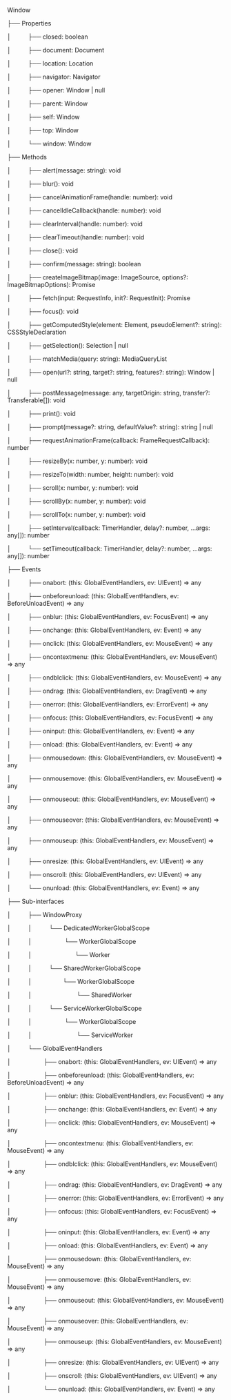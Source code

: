Window

├── Properties

│  &emsp; &emsp; ├── closed: boolean

│  &emsp; &emsp; ├── document: Document

│  &emsp; &emsp; ├── location: Location

│  &emsp; &emsp; ├── navigator: Navigator

│  &emsp; &emsp; ├── opener: Window | null

│  &emsp; &emsp; ├── parent: Window

│  &emsp; &emsp; ├── self: Window

│ &emsp; &emsp;  ├── top: Window

│ &emsp; &emsp;  └── window: Window

├── Methods

│  &emsp; &emsp; ├── alert(message: string): void

│  &emsp; &emsp; ├── blur(): void

│  &emsp; &emsp; ├── cancelAnimationFrame(handle: number): void

│  &emsp; &emsp; ├── cancelIdleCallback(handle: number): void

│ &emsp; &emsp;  ├── clearInterval(handle: number): void

│ &emsp; &emsp;  ├── clearTimeout(handle: number): void

│ &emsp; &emsp;  ├── close(): void

│ &emsp; &emsp;  ├── confirm(message: string): boolean

│  &emsp; &emsp; ├── createImageBitmap(image: ImageSource, options?: ImageBitmapOptions): Promise<ImageBitmap>

│ &emsp; &emsp;  ├── fetch(input: RequestInfo, init?: RequestInit): Promise<Response>

│  &emsp; &emsp; ├── focus(): void

│ &emsp; &emsp;  ├── getComputedStyle(element: Element, pseudoElement?: string): CSSStyleDeclaration

│  &emsp; &emsp; ├── getSelection(): Selection | null

│ &emsp; &emsp;  ├── matchMedia(query: string): MediaQueryList

│  &emsp; &emsp; ├── open(url?: string, target?: string, features?: string): Window | null

│  &emsp; &emsp; ├── postMessage(message: any, targetOrigin: string, transfer?: Transferable[]): void

│ &emsp; &emsp;  ├── print(): void

│ &emsp; &emsp;  ├── prompt(message?: string, defaultValue?: string): string | null

│  &emsp; &emsp; ├── requestAnimationFrame(callback: FrameRequestCallback): number

│  &emsp; &emsp; ├── resizeBy(x: number, y: number): void

│  &emsp; &emsp; ├── resizeTo(width: number, height: number): void

│  &emsp; &emsp; ├── scroll(x: number, y: number): void

│  &emsp; &emsp; ├── scrollBy(x: number, y: number): void

│  &emsp; &emsp; ├── scrollTo(x: number, y: number): void

│  &emsp; &emsp; ├── setInterval(callback: TimerHandler, delay?: number, ...args: any[]): number

│  &emsp; &emsp; └── setTimeout(callback: TimerHandler, delay?: number, ...args: any[]): number

├── Events

│  &emsp; &emsp; ├── onabort: (this: GlobalEventHandlers, ev: UIEvent) => any

│  &emsp; &emsp; ├── onbeforeunload: (this: GlobalEventHandlers, ev: BeforeUnloadEvent) => any

│  &emsp; &emsp; ├── onblur: (this: GlobalEventHandlers, ev: FocusEvent) => any

│  &emsp; &emsp; ├── onchange: (this: GlobalEventHandlers, ev: Event) => any

│ &emsp; &emsp;  ├── onclick: (this: GlobalEventHandlers, ev: MouseEvent) => any

│ &emsp; &emsp;  ├── oncontextmenu: (this: GlobalEventHandlers, ev: MouseEvent) => any

│  &emsp; &emsp; ├── ondblclick: (this: GlobalEventHandlers, ev: MouseEvent) => any

│  &emsp; &emsp; ├── ondrag: (this: GlobalEventHandlers, ev: DragEvent) => any

│  &emsp; &emsp; ├── onerror: (this: GlobalEventHandlers, ev: ErrorEvent) => any

│  &emsp; &emsp; ├── onfocus: (this: GlobalEventHandlers, ev: FocusEvent) => any

│  &emsp; &emsp; ├── oninput: (this: GlobalEventHandlers, ev: Event) => any

│  &emsp; &emsp; ├── onload: (this: GlobalEventHandlers, ev: Event) => any

│  &emsp; &emsp; ├── onmousedown: (this: GlobalEventHandlers, ev: MouseEvent) => any

│  &emsp; &emsp; ├── onmousemove: (this: GlobalEventHandlers, ev: MouseEvent) => any

│  &emsp; &emsp; ├── onmouseout: (this: GlobalEventHandlers, ev: MouseEvent) => any

│  &emsp; &emsp; ├── onmouseover: (this: GlobalEventHandlers, ev: MouseEvent) => any

│  &emsp; &emsp; ├── onmouseup: (this: GlobalEventHandlers, ev: MouseEvent) => any

│  &emsp; &emsp; ├── onresize: (this: GlobalEventHandlers, ev: UIEvent) => any

│  &emsp; &emsp; ├── onscroll: (this: GlobalEventHandlers, ev: UIEvent) => any

│  &emsp; &emsp; └── onunload: (this: GlobalEventHandlers, ev: Event) => any

├── Sub-interfaces

│ &emsp; &emsp;  ├── WindowProxy

│  &emsp; &emsp; │  &emsp; &emsp; └── DedicatedWorkerGlobalScope

│  &emsp; &emsp; │    &emsp; &emsp; &emsp; &emsp;  └── WorkerGlobalScope

│ &emsp; &emsp;  │           &emsp; &emsp;&emsp; &emsp;&emsp; &emsp;└── Worker

│ &emsp; &emsp;  │  &emsp; &emsp; └── SharedWorkerGlobalScope

│ &emsp; &emsp;  │      &emsp; &emsp;&emsp; &emsp; └── WorkerGlobalScope

│  &emsp; &emsp; │          &emsp; &emsp;&emsp; &emsp;&emsp; &emsp; └── SharedWorker

│  &emsp; &emsp; │  &emsp; &emsp; └── ServiceWorkerGlobalScope

│  &emsp; &emsp; │      &emsp; &emsp; &emsp; &emsp; └── WorkerGlobalScope

│  &emsp; &emsp; │          &emsp; &emsp;&emsp; &emsp;&emsp; &emsp; └── ServiceWorker

│  &emsp; &emsp; └── GlobalEventHandlers

│   &emsp; &emsp;  &emsp; &emsp;  ├── onabort: (this: GlobalEventHandlers, ev: UIEvent) => any

│   &emsp; &emsp;  &emsp; &emsp;  ├── onbeforeunload: (this: GlobalEventHandlers, ev: BeforeUnloadEvent) => any

│    &emsp; &emsp; &emsp; &emsp;  ├── onblur: (this: GlobalEventHandlers, ev: FocusEvent) => any

│   &emsp; &emsp;  &emsp; &emsp;  ├── onchange: (this: GlobalEventHandlers, ev: Event) => any

│   &emsp; &emsp;  &emsp; &emsp;  ├── onclick: (this: GlobalEventHandlers, ev: MouseEvent) => any

│    &emsp; &emsp; &emsp; &emsp;  ├── oncontextmenu: (this: GlobalEventHandlers, ev: MouseEvent) => any

│   &emsp; &emsp;  &emsp; &emsp;  ├── ondblclick: (this: GlobalEventHandlers, ev: MouseEvent) => any

│    &emsp; &emsp;  &emsp; &emsp; ├── ondrag: (this: GlobalEventHandlers, ev: DragEvent) => any

│   &emsp; &emsp;  &emsp; &emsp;  ├── onerror: (this: GlobalEventHandlers, ev: ErrorEvent) => any

│    &emsp; &emsp;  &emsp; &emsp; ├── onfocus: (this: GlobalEventHandlers, ev: FocusEvent) => any

│    &emsp; &emsp;  &emsp; &emsp; ├── oninput: (this: GlobalEventHandlers, ev: Event) => any

│    &emsp; &emsp;  &emsp; &emsp; ├── onload: (this: GlobalEventHandlers, ev: Event) => any

│    &emsp; &emsp;  &emsp; &emsp; ├── onmousedown: (this: GlobalEventHandlers, ev: MouseEvent) => any

│    &emsp; &emsp;  &emsp; &emsp; ├── onmousemove: (this: GlobalEventHandlers, ev: MouseEvent) => any

│     &emsp; &emsp; &emsp; &emsp; ├── onmouseout: (this: GlobalEventHandlers, ev: MouseEvent) => any

│    &emsp; &emsp;  &emsp; &emsp; ├── onmouseover: (this: GlobalEventHandlers, ev: MouseEvent) => any

│    &emsp; &emsp;  &emsp; &emsp; ├── onmouseup: (this: GlobalEventHandlers, ev: MouseEvent) => any

│    &emsp; &emsp;  &emsp; &emsp; ├── onresize: (this: GlobalEventHandlers, ev: UIEvent) => any

│    &emsp; &emsp;  &emsp; &emsp; ├── onscroll: (this: GlobalEventHandlers, ev: UIEvent) => any

│    &emsp; &emsp;  &emsp; &emsp; └── onunload: (this: GlobalEventHandlers, ev: Event) => any

